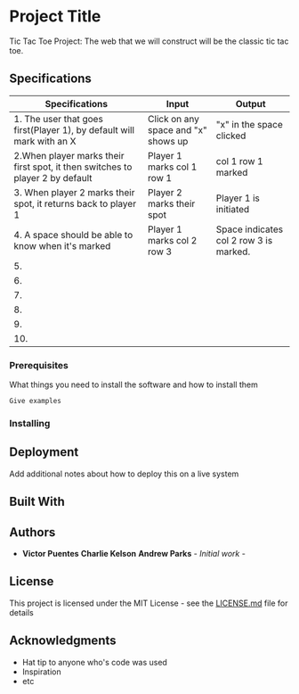 
# Project Title

Tic Tac Toe Project: The web that we will construct will be the classic tic tac toe.

## Specifications

|Specifications| Input | Output |
| --- | --- | --- |
|1. The user that goes first(Player 1), by default will mark with an X  | Click on any space and "x" shows up   | "x"  in the space clicked|
|2.When player marks their first spot, it then switches to player 2 by default | Player 1 marks col 1 row 1  | col 1 row 1 marked    |  Player 2 is initiated |
|3. When player 2 marks their spot, it returns back to player 1 | Player 2 marks their spot | Player 1 is initiated |
|4. A space should be able to know when it's marked  | Player 1 marks col 2 row 3   | Space indicates col 2 row 3 is marked.   |
|5.  |   |   |
|6. |    |     |
|7.   |     |     |
|8.   |     |     |
|9.   |     |     |
|10.   |   |  |




### Prerequisites

What things you need to install the software and how to install them

```
Give examples
```

### Installing

## Deployment

Add additional notes about how to deploy this on a live system

## Built With

## Authors

* **Victor Puentes** **Charlie Kelson** **Andrew Parks** - *Initial work* -

## License

This project is licensed under the MIT License - see the [LICENSE.md](LICENSE.md) file for details

## Acknowledgments

* Hat tip to anyone who's code was used
* Inspiration
* etc
